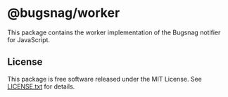 # @bugsnag/worker

This package contains the worker implementation of the Bugsnag notifier for JavaScript.

## License

This package is free software released under the MIT License. See [LICENSE.txt](./LICENSE.txt) for details.
